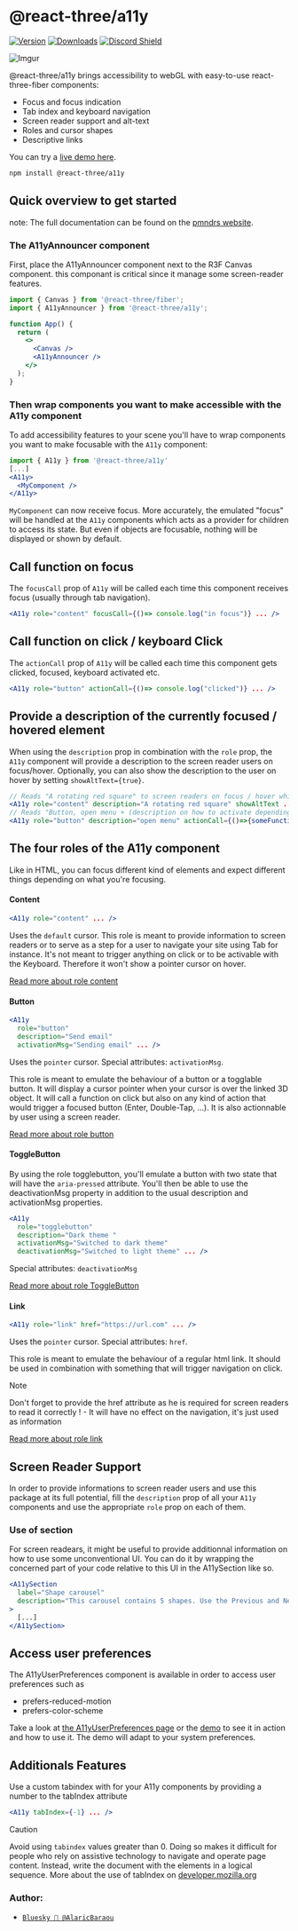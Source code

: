 <h1>@react-three/a11y</h1>

[![Version](https://img.shields.io/npm/v/@react-three/a11y?style=flat&colorA=000000&colorB=000000)](https://www.npmjs.com/package/@react-three/a11y)
[![Downloads](https://img.shields.io/npm/dt/@react-three/a11y.svg?style=flat&colorA=000000&colorB=000000)](https://www.npmjs.com/package/@react-three/a11y)
[![Discord Shield](https://img.shields.io/discord/740090768164651008?style=flat&colorA=000000&colorB=000000&label=discord&logo=discord&logoColor=ffffff)](https://discord.gg/ZZjjNvJ)

![Imgur](https://i.imgur.com/sSAD7m7.png)

@react-three/a11y brings accessibility to webGL with easy-to-use react-three-fiber components:

- Focus and focus indication
- Tab index and keyboard navigation
- Screen reader support and alt-text
- Roles and cursor shapes
- Descriptive links

You can try a [live demo here](https://n4rzi.csb.app).

```bash
npm install @react-three/a11y
```

## Quick overview to get started

note: The full documentation can be found on the [pmndrs website](https://docs.pmnd.rs/a11y/introduction).

### The A11yAnnouncer component

First, place the A11yAnnouncer component next to the R3F Canvas component. this componant is critical since it manage some screen-reader features.

```jsx
import { Canvas } from '@react-three/fiber';
import { A11yAnnouncer } from '@react-three/a11y';

function App() {
  return (
    <>
      <Canvas />
      <A11yAnnouncer />
    </>
  );
}
```

### Then wrap components you want to make accessible with the A11y component

To add accessibility features to your scene you'll have to wrap components you want to make focusable with the `A11y` component:

```jsx
import { A11y } from '@react-three/a11y'
[...]
<A11y>
  <MyComponent />
</A11y>
```

`MyComponent` can now receive focus. More accurately, the emulated "focus" will be handled at the `A11y` components which acts as a provider
for children to access its state. But even if objects are focusable, nothing will be displayed or shown by default.

## Call function on focus

The `focusCall` prop of `A11y` will be called each time this component receives focus (usually through tab navigation).

```jsx
<A11y role="content" focusCall={()=> console.log("in focus")} ... />
```

## Call function on click / keyboard Click

The `actionCall` prop of `A11y` will be called each time this component gets clicked, focused, keyboard activated etc.

```jsx
<A11y role="button" actionCall={()=> console.log("clicked")} ... />
```

## Provide a description of the currently focused / hovered element

When using the `description` prop in combination with the `role` prop, the `A11y` component will provide a description to the screen reader users on focus/hover.
Optionally, you can also show the description to the user on hover by setting `showAltText={true}`.

```jsx
// Reads "A rotating red square" to screen readers on focus / hover while also showing it on mouseover
<A11y role="content" description="A rotating red square" showAltText ... />
// Reads "Button, open menu + (description on how to activate depending on the screen reader)" to screen readers on focus / hover
<A11y role="button" description="open menu" actionCall={()=>{someFunction()}} ... />
```

## The four roles of the A11y component

Like in HTML, you can focus different kind of elements and expect different things depending on what you're focusing.

#### Content

```jsx
<A11y role="content" ... />
```

Uses the `default` cursor. This role is meant to provide information to screen readers or to serve as a step for a user to navigate your site using Tab for instance. It's not meant to trigger anything on click or to be activable with the Keyboard. Therefore it won't show a pointer cursor on hover.

[Read more about role content](/a11y/roles/content)

#### Button

```jsx
<A11y
  role="button"
  description="Send email"
  activationMsg="Sending email" ... />
```

Uses the `pointer` cursor. Special attributes: `activationMsg`.

This role is meant to emulate the behaviour of a button or a togglable button. It will display a cursor pointer when your cursor is over the linked 3D object. It will call a function on click but also on any kind of action that would trigger a focused button (Enter, Double-Tap, ...). It is also actionnable by user using a screen reader.

[Read more about role button](https://docs.pmnd.rs/a11y/roles/button)

#### ToggleButton

By using the role togglebutton, you'll emulate a button with two state that will have the `aria-pressed` attribute.
You'll then be able to use the deactivationMsg property in addition to the usual description and activationMsg properties.

```jsx
<A11y
  role="togglebutton"
  description="Dark theme "
  activationMsg="Switched to dark theme"
  deactivationMsg="Switched to light theme" ... />
```

Special attributes: `deactivationMsg`

[Read more about role ToggleButton](https://docs.pmnd.rs/a11y/roles/togglebutton)

#### Link

```jsx
<A11y role="link" href="https://url.com" ... />
```

Uses the `pointer` cursor. Special attributes: `href`.

This role is meant to emulate the behaviour of a regular html link. It should be used in combination with something that will trigger navigation on click.

> [!NOTE]
> Don't forget to provide the href attribute as he is required for screen readers to read it correctly ! - It will have no effect on the navigation, it's just used as information

[Read more about role link](https://docs.pmnd.rs/a11y/roles/link)

## Screen Reader Support

In order to provide informations to screen reader users and use this package at its full potential, fill the `description` prop of all your `A11y` components and use the appropriate `role` prop on each of them.

### Use of section

For screen readears, it might be useful to provide additionnal information on how to use some unconventional UI.
You can do it by wrapping the concerned part of your code relative to this UI in the A11ySection like so.

```jsx
<A11ySection
  label="Shape carousel"
  description="This carousel contains 5 shapes. Use the Previous and Next buttons to cycle through all the shapes."
>
  [...]
</A11ySection>
```

## Access user preferences

The A11yUserPreferences component is available in order to access user preferences such as

- prefers-reduced-motion
- prefers-color-scheme

Take a look at [the A11yUserPreferences page](https://docs.pmnd.rs/a11y/access-user-preferences) or the [demo](https://n4rzi.csb.app) to see it in action and how to use it. The demo will adapt to your system preferences.

## Additionals Features

Use a custom tabindex with for your A11y components by providing a number to the tabIndex attribute

```jsx
<A11y tabIndex={-1} ... />
```

> [!CAUTION]
> Avoid using `tabindex` values greater than 0. Doing so makes it difficult for people who rely on assistive technology to navigate and operate page content.
> Instead, write the document with the elements in a logical sequence. More about the use of tabIndex on [developer.mozilla.org](https://developer.mozilla.org/en-US/docs/Web/HTML/Global_attributes/tabindex)

### Author:

- [`Bluesky 👋 @AlaricBaraou`](https://bsky.app/profile/alaricbaraou.bsky.social)
